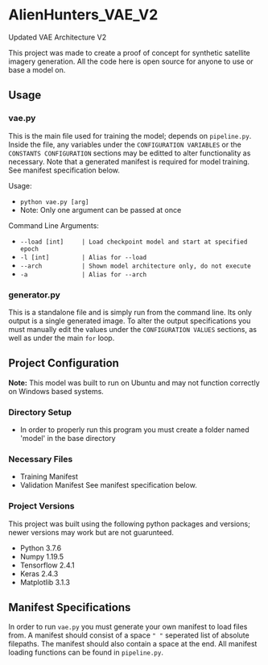 # AlienHunters_VAE_V2
Updated VAE Architecture V2

This project was made to create a proof of concept for synthetic satellite imagery generation. All the code here is open source for anyone to use or base a model on.

## Usage

### vae.py
This is the main file used for training the model; depends on `pipeline.py`.
Inside the file, any variables under the `CONFIGURATION VARIABLES` or the `CONSTANTS CONFIGURATION` sections may be editted to alter functionality as necessary.
Note that a generated manifest is required for model training. See manifest specification below.

Usage:
- `python vae.py [arg]`
- Note: Only one argument can be passed at once

Command Line Arguments:
- `--load [int]		| Load checkpoint model and start at specified epoch`
- `-l [int]			| Alias for --load`
- `--arch			| Shown model architecture only, do not execute`
- `-a 				| Alias for --arch`


### generator.py
This is a standalone file and is simply run from the command line. Its only output is a single generated image.
To alter the output specifications you must manually edit the values under the `CONFIGURATION VALUES` sections, as well as under the main `for` loop.

## Project Configuration
**Note:** This model was built to run on Ubuntu and may not function correctly on Windows based systems.

### Directory Setup
- In order to properly run this program you must create a folder named 'model' in the base directory

### Necessary Files
- Training Manifest
- Validation Manifest
See manifest specification below.

### Project Versions
This project was built using the following python packages and versions; newer versions may work but are not guarunteed.
- Python 3.7.6
- Numpy 1.19.5
- Tensorflow 2.4.1
- Keras 2.4.3
- Matplotlib 3.1.3

## Manifest Specifications
In order to run `vae.py` you must generate your own manifest to load files from. A manifest should consist of a space `" "` seperated list of absolute filepaths. The manifest should also contain a space at the end. All manifest loading functions can be found in `pipeline.py`.